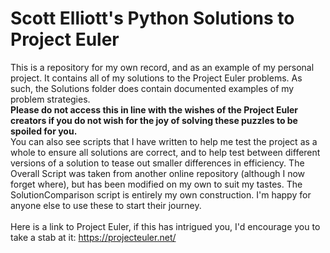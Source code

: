 # Scott Elliott's Python Solutions to Project Euler
This is a repository for my own record, and as an example of my personal project.  It contains all of my solutions to the Project Euler problems.
As such, the Solutions folder does contain documented examples of my problem strategies.  
**Please do not access this in line with the wishes of the Project Euler creators if you do not wish for the joy of solving these puzzles to be spoiled for you.**
<br>
You can also see scripts that I have written to help me test the project as a whole to ensure all solutions are correct, and to help test between different versions of a solution to tease out smaller differences in efficiency.  The Overall Script was taken from another online repository (although I now forget where), but has been modified on my own to suit my tastes.  The SolutionComparison script is entirely my own construction.  I'm happy for anyone else to use these to start their journey.  
<br>
Here is a link to Project Euler, if this has intrigued you, I'd encourage you to take a stab at it: https://projecteuler.net/
